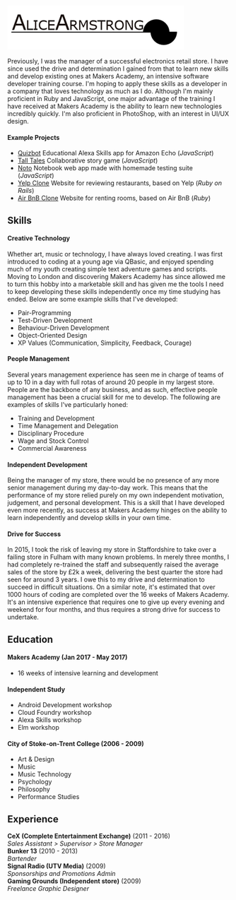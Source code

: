 ![Alice Armstrong](typobanner.png)

Previously, I was the manager of a successful electronics retail store. I have since used the drive and determination I gained from that to learn new skills and develop existing ones at Makers Academy, an intensive software developer training course. I'm hoping to apply these skills as a developer in a company that loves technology as much as I do. Although I'm mainly proficient in Ruby and JavaScript, one major advantage of the training I have received at Makers Academy is the ability to learn new technologies incredibly quickly. I'm also proficient in PhotoShop, with an interest in UI/UX design.

#### Example Projects
* [Quizbot](https://github.com/Noora-q/quizbot-alexa) Educational Alexa Skills app for Amazon Echo (_JavaScript_)
* [Tall Tales](https://github.com/nryn/TallTalesTheThird) Collaborative story game (_JavaScript_)
* [Noto](https://github.com/AliceArmstrong/notebook_js) Notebook web app made with homemade testing suite (_JavaScript_)
* [Yelp Clone](https://github.com/ayanit1/yelp_clone) Website for reviewing restaurants, based on Yelp (_Ruby on Rails_)
* [Air BnB Clone](https://github.com/allthatilk/MakersAirBnB_TeamSix) Website for renting rooms, based on Air BnB (_Ruby_)

## Skills

#### Creative Technology

Whether art, music or technology, I have always loved creating. I was first introduced to coding at a young age via QBasic, and enjoyed spending much of my youth creating simple text adventure games and scripts. Moving to London and discovering Makers Academy has since allowed me to turn this hobby into a marketable skill and has given me the tools I need to keep developing these skills independently once my time studying has ended. Below are some example skills that I've developed:

* Pair-Programming
* Test-Driven Development
* Behaviour-Driven Development
* Object-Oriented Design
* XP Values (Communication, Simplicity, Feedback, Courage)

#### People Management

Several years management experience has seen me in charge of teams of up to 10 in a day with full rotas of around 20 people in my largest store. People are the backbone of any business, and as such, effective people management has been a crucial skill for me to develop. The following are examples of skills I've particularly honed:

* Training and Development
* Time Management and Delegation
* Disciplinary Procedure
* Wage and Stock Control
* Commercial Awareness

#### Independent Development

Being the manager of my store, there would be no presence of any more senior management during my day-to-day work. This means that the performance of my store relied purely on my own independent motivation, judgement, and personal development. This is a skill that I have developed even more recently, as success at Makers Academy hinges on the ability to learn independently and develop skills in your own time.

#### Drive for Success

In 2015, I took the risk of leaving my store in Staffordshire to take over a failing store in Fulham with many known problems. In merely three months, I had completely re-trained the staff and subsequently raised the average sales of the store by £2k a week, delivering the best quarter the store had seen for around 3 years. I owe this to my drive and determination to succeed in difficult situations. On a similar note, it's estimated that over 1000 hours of coding are completed over the 16 weeks of Makers Academy. It's an intensive experience that requires one to give up every evening and weekend for four months, and thus requires a strong drive for success to undertake.

## Education

#### Makers Academy (Jan 2017 - May 2017)

* 16 weeks of intensive learning and development

#### Independent Study

* Android Development workshop
* Cloud Foundry workshop
* Alexa Skills workshop
* Elm workshop

#### City of Stoke-on-Trent College (2006 - 2009)

* Art & Design
* Music
* Music Technology
* Psychology
* Philosophy
* Performance Studies

## Experience

**CeX (Complete Entertainment Exchange)** (2011 - 2016)    
*Sales Assistant > Supervisor > Store Manager*  
**Bunker 13** (2010 - 2013)   
*Bartender*  
**Signal Radio (UTV Media)** (2009)   
*Sponsorships and Promotions Admin*  
**Gaming Grounds (Independent store)** (2009)   
*Freelance Graphic Designer*  
